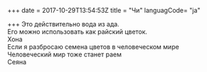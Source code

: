+++
date = 2017-10-29T13:54:53Z
title = "Чи"
languagCode= "ja"
 
+++ 
Это действительно вода из ада.   
Его можно использовать как райский цветок.   
Хона   
Если я разбросаю семена цветов в человеческом мире   
Человеческий мир тоже станет раем   
Сеяна